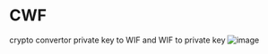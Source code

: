 # CWF
crypto convertor private key to WIF and WIF to private key
![image](https://github.com/user-attachments/assets/c868b0c5-b143-408b-8142-1cdbe54a334e)

